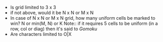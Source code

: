 - Is grid limited to 3 x 3
- if not above, would it be N x N or M x N
- In case of N x N or M x N grid, how many uniform cells be marked to win? N or min(M, N) or K
  Note:: if it requires 5 cells to be uniform (in a row, col or diag) then it's said to *Gomoku*
- Are characters limited to O|X
